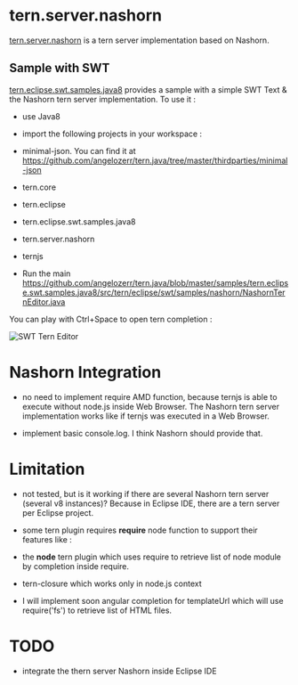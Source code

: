 tern.server.nashorn
=========

[tern.server.nashorn](https://github.com/angelozerr/tern.java/tree/master/core/tern.server.nashorn) is a tern server implementation based on Nashorn.

## Sample with SWT
 
[tern.eclipse.swt.samples.java8](https://github.com/angelozerr/tern.java/tree/master/samples/tern.eclipse.swt.samples.java8) provides a sample with a simple SWT Text & the Nashorn tern server implementation. To use it : 

* use Java8

* import the following projects in your workspace :
 
 * minimal-json. You can find it at https://github.com/angelozerr/tern.java/tree/master/thirdparties/minimal-json
 * tern.core
 * tern.eclipse
 * tern.eclipse.swt.samples.java8
 * tern.server.nashorn
 * ternjs
 
* Run the main https://github.com/angelozerr/tern.java/blob/master/samples/tern.eclipse.swt.samples.java8/src/tern/eclipse/swt/samples/nashorn/NashornTernEditor.java

You can play with Ctrl+Space to open tern completion :

![SWT Tern Editor](https://github.com/angelozerr/tern.java/wiki/images/SWTTernEditor.png)
 

# Nashorn Integration

* no need to implement require AMD function, because ternjs is able to execute without node.js inside Web Browser. The Nashorn tern server implementation works like if ternjs was executed in a Web Browser.   

* implement basic console.log. I think Nashorn should provide that.
 
# Limitation
	
* not tested, but is it working if there are several Nashorn tern server (several v8 instances)? Because in Eclipse IDE, there are a tern server per Eclipse project.
* some tern plugin requires **require** node function to support their features like : 

 * the **node** tern plugin which uses require to retrieve list of node module by completion inside require.
* tern-closure which works only in node.js context
* I will implement soon angular completion for templateUrl which will use require('fs') to retrieve list of HTML files.

# TODO

* integrate the thern server Nashorn inside Eclipse IDE 